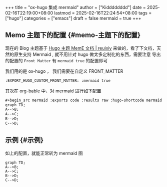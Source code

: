 +++
title = "ox-hugo 集成 mermaid"
author = ["Kidddddddd"]
date = 2025-02-16T22:19:00+08:00
lastmod = 2025-02-16T22:24:54+08:00
tags = ["hugo"]
categories = ["emacs"]
draft = false
mermaid = true
+++

## Memo 主题下的配置 {#memo-主题下的配置}

现在的 Blog 主题基于 [Hugo 主题 MemE 文档 | reuixiy](https://io-oi.me/tech/documentation-of-hugo-theme-meme/) 来做的，看了下文档，天然的原生支持 Mermaid , 就不用针对 hugo 做太多定制化的东西，需要注意 导出的配置的 `Front Matter` 有 `mermaid true` 的配置即可

我们用的是 ox-hugo ， 我们需要在自定义 FRONT_MATTER

```org
:EXPORT_HUGO_CUSTOM_FRONT_MATTER: :mermaid true
```

其次在 org-bable 中，对 mermaid 进行如下配置

```org
#+begin_src mermaid :exports code :results raw :hugo-shortcode mermaid
graph TD;
A-->B;
A-->C;
B-->D;
C-->D;
```


## 示例 {#示例}

如上的配置，就能正常转为 mermaid 图

```mermaid
graph TD;
A-->B;
A-->C;
B-->D;
C-->D;
```
